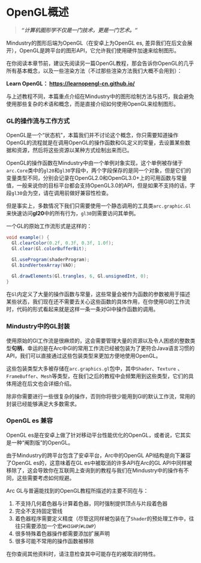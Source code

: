 # OpenGL概述

> ***“计算机图形学不仅是一门技术，更是一门艺术。”***

Mindustry的图形后端为OpenGL（在安卓上为OpenGL es, 差异我们在后文会展开），OpenGL是跨平台的图形API，它允许我们使用硬件加速来绘制图形。

在你阅读本章节前，建议先阅读另一篇OpenGL教程，那会告诉你OpenGL的几乎所有基本概念，以及一些渲染方法（不过那些渲染方法我们大概不会用到）：

**Learn OpenGL： https://learnopengl-cn.github.io/**

与上述教程不同，本篇重点介绍在Mindustry中的图形绘制方法与技巧，我会避免使用那些复杂的术语和概念，而是直接介绍如何使用OpenGL来绘制图形。

### GL的操作流与工作方式

OpenGL是一个“状态机”，本篇我们并不讨论这个概念，你只需要知道操作OpenGL的流程就是在调用OpenGL的操作函数和GL定义的常量，去设置某些数据和资源，然后将这些资源以某种方式绘制出来而已。

OpenGL的操作函数在Mindustry中由一个单例对象实现，这个单例被存储于`arc.Core`类中的`gl20`和`gl30`字段中，两个字段保存的是同一个对象，但是它们的变量类型不同，分别会记录在OpenGL2.0和OpenGL3.0+上的可用函数与常量值，一般来说你的目标平台都会支持OpenGL3.0的API，但是如果不支持的话，字段`gl30`会为空，请在调用前做好兼容性检查。

但是事实上，多数情况下我们只需要使用一个静态调用的工具类`arc.graphic.Gl`来快速访问**gl20**中的所有行为，`gl30`则需要访问其单例。

一个GL的原始工作流形式是这样的：

```java
void example() {
  Gl.clearColor(0.2f, 0.3f, 0.3f, 1.0f);
  Gl.clear(Gl.colorBufferBit);

  Gl.useProgram(shaderProgram);
  Gl.bindVertexArray(VAO);
  
  Gl.drawElements(Gl.trangles, 6, Gl.unsignedInt, 0);
}
```

在`Gl`内定义了大量的操作函数与常量，这些常量会被作为函数的参数被用于描述某些状态，我们现在还不需要去关心这些函数的具体作用，在你使用Gl的工作流时，代码的形式看起来就是这样一条一条对Gl中操作函数的调用。

### Mindustry中的GL封装

使用原始的Gl工作流是很麻烦的，这会需要管理大量的资源以及令人困惑的整数类型**句柄**，幸运的是在Arc中Gl的常用工作流已经被包装为了更符合Java语言习惯的API，我们可以直接通过这些包装类型来更加方便地使用OpenGL。

这些包装类型大多被存储在`arc.graphics.gl`包中，其中`Shader`、`Texture`
、`FrameBuffer`、`Mesh`等类型，在我们之后的教程中会频繁用到这些类型，它们的具体用途在后文也会详细介绍。

除非你需要进行一些很复杂的操作，否则你将很少能用到Gl的默认工作流，常用的封装已经能够满足大多数需求。

### OpenGL es 兼容

OpenGL es是在安卓上做了针对移动平台性能优化的OpenGL，或者说，它其实是一种“阉割版”的OpenGL。

由于Mindustry的跨平台包含了安卓平台，Arc中的OpenGL API结构是向下兼容了OpenGL es的，这意味着在GL es中被取消的许多API在Arc的GL API中同样被移除了，这会导致你在互联网上查询到的教程与我们在Mindustry中的操作有不同，这些需要考虑如何规避。

Arc GL与普遍能找到的OpenGL教程所描述的主要不同在与：

1. 不支持几何着色器与计算着色器，同时强制提供顶点与片段着色器
2. 完全不支持固定管线
3. 着色器程序需要定义精度（尽管这同样被包装在了`Shader`的预处理工作中，往往只需要添加一个宏`#HIGHP`/`#LOWP`）
4. 很多特殊着色器操作都需要添加扩展声明
5. 很多可能不常用的操作函数被移除

在你查阅其他资料时，请注意检查其中可能存在的被取消的特性。
